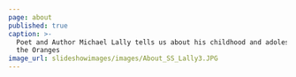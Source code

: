 ```yaml
---
page: about
published: true
caption: >-
  Poet and Author Michael Lally tells us about his childhood and adolescence in
  the Oranges
image_url: slideshowimages/images/About_SS_Lally3.JPG
---
```


